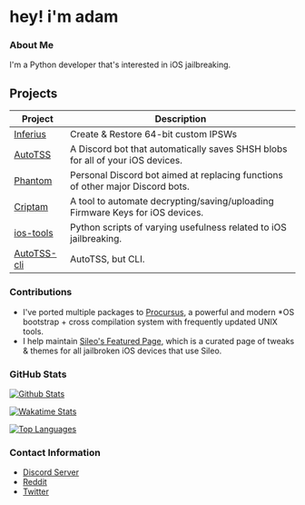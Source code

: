 # hey! i'm adam

### About Me
I'm a Python developer that's interested in iOS jailbreaking.

## Projects
| Project                                                   | Description                                                                    |
|-----------------------------------------------------------|--------------------------------------------------------------------------------|
| [Inferius](https://github.com/m1stadev/Inferius)          | Create & Restore 64-bit custom IPSWs                                           |
| [AutoTSS](https://github.com/m1stadev/AutoTSS)            | A Discord bot that automatically saves SHSH blobs for all of your iOS devices. |
| [Phantom](https://github.com/m1stadev/Phantom)            | Personal Discord bot aimed at replacing functions of other major Discord bots. |
| [Criptam](https://github.com/m1stadev/Criptam)            | A tool to automate decrypting/saving/uploading Firmware Keys for iOS devices.  |
| [ios-tools](https://github.com/m1stadev/ios-tools)        | Python scripts of varying usefulness related to iOS jailbreaking.              |
| [AutoTSS-cli](https://github.com/m1stadev/autotss-cli)    | AutoTSS, but CLI.                                                              |

### Contributions
- I've ported multiple packages to [Procursus](https://github.com/ProcursusTeam/Procursus), a powerful and modern *OS bootstrap + cross compilation system with frequently updated UNIX tools.
- I help maintain [Sileo's Featured Page](https://github.com/Sileo/featuredpage), which is a curated page of tweaks & themes for all jailbroken iOS devices that use Sileo.

### GitHub Stats

[![Github Stats](https://github-readme-stats.vercel.app/api?username=m1stadev&show_icons=true&count_private=true&theme=dark)](https://github.com/m1stadev)

[![Wakatime Stats](https://github-readme-stats.vercel.app/api/wakatime?username=m1stadev&theme=dark)](https://github.com/m1stadev)

[![Top Languages](https://github-readme-stats.vercel.app/api/top-langs/?username=m1stadev&layout=compact&langs_count=6&hide=assembly&theme=dark)](https://github.com/m1stadev)

### Contact Information
- [Discord Server](https://m1sta.xyz/discord)
- [Reddit](https://m1sta.xyz/reddit)
- [Twitter](https://m1sta.xyz/twitter)
